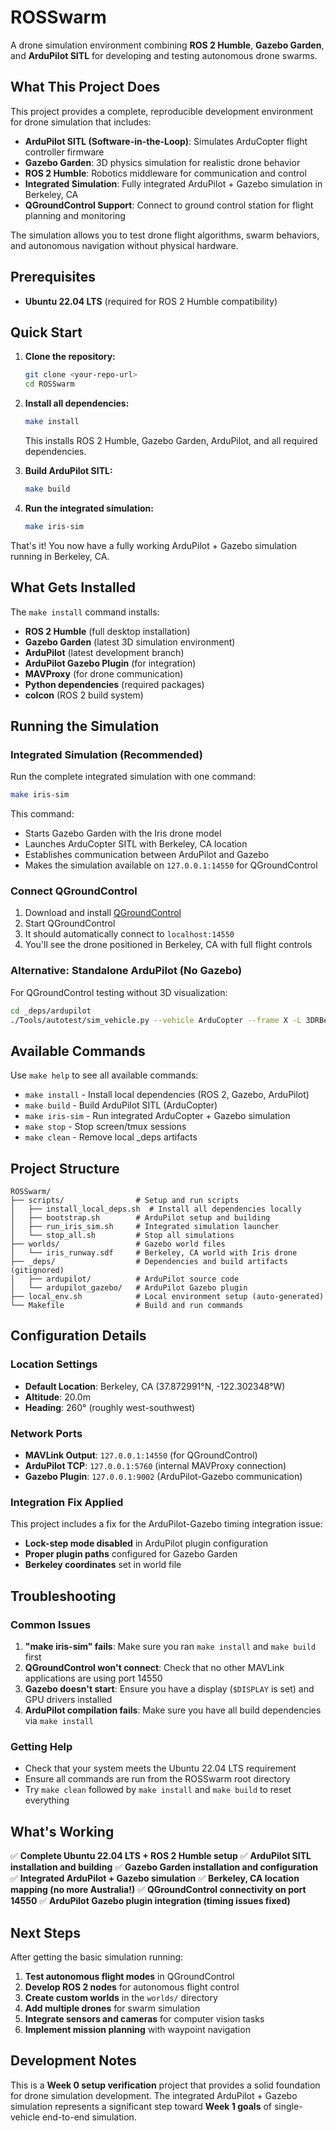 # ROSSwarm

A drone simulation environment combining **ROS 2 Humble**, **Gazebo Garden**, and **ArduPilot SITL** for developing and testing autonomous drone swarms.

## What This Project Does

This project provides a complete, reproducible development environment for drone simulation that includes:

- **ArduPilot SITL (Software-in-the-Loop)**: Simulates ArduCopter flight controller firmware
- **Gazebo Garden**: 3D physics simulation for realistic drone behavior
- **ROS 2 Humble**: Robotics middleware for communication and control
- **Integrated Simulation**: Fully integrated ArduPilot + Gazebo simulation in Berkeley, CA
- **QGroundControl Support**: Connect to ground control station for flight planning and monitoring

The simulation allows you to test drone flight algorithms, swarm behaviors, and autonomous navigation without physical hardware.

## Prerequisites

- **Ubuntu 22.04 LTS** (required for ROS 2 Humble compatibility)

## Quick Start

1. **Clone the repository:**
   ```bash
   git clone <your-repo-url>
   cd ROSSwarm
   ```

2. **Install all dependencies:**
   ```bash
   make install
   ```
   This installs ROS 2 Humble, Gazebo Garden, ArduPilot, and all required dependencies.

3. **Build ArduPilot SITL:**
   ```bash
   make build
   ```

4. **Run the integrated simulation:**
   ```bash
   make iris-sim
   ```

That's it! You now have a fully working ArduPilot + Gazebo simulation running in Berkeley, CA.

## What Gets Installed

The `make install` command installs:

- **ROS 2 Humble** (full desktop installation)
- **Gazebo Garden** (latest 3D simulation environment)
- **ArduPilot** (latest development branch)
- **ArduPilot Gazebo Plugin** (for integration)
- **MAVProxy** (for drone communication)
- **Python dependencies** (required packages)
- **colcon** (ROS 2 build system)

## Running the Simulation

### Integrated Simulation (Recommended)

Run the complete integrated simulation with one command:

```bash
make iris-sim
```

This command:
- Starts Gazebo Garden with the Iris drone model
- Launches ArduCopter SITL with Berkeley, CA location
- Establishes communication between ArduPilot and Gazebo
- Makes the simulation available on `127.0.0.1:14550` for QGroundControl

### Connect QGroundControl

1. Download and install [QGroundControl](https://qgroundcontrol.com/)
2. Start QGroundControl
3. It should automatically connect to `localhost:14550`
4. You'll see the drone positioned in Berkeley, CA with full flight controls

### Alternative: Standalone ArduPilot (No Gazebo)

For QGroundControl testing without 3D visualization:

```bash
cd _deps/ardupilot
./Tools/autotest/sim_vehicle.py --vehicle ArduCopter --frame X -L 3DRBerkeley --out 127.0.0.1:14550
```

## Available Commands

Use `make help` to see all available commands:

- `make install` - Install local dependencies (ROS 2, Gazebo, ArduPilot)
- `make build` - Build ArduPilot SITL (ArduCopter)
- `make iris-sim` - Run integrated ArduCopter + Gazebo simulation
- `make stop` - Stop screen/tmux sessions
- `make clean` - Remove local _deps artifacts

## Project Structure

```
ROSSwarm/
├── scripts/                # Setup and run scripts
│   ├── install_local_deps.sh  # Install all dependencies locally
│   ├── bootstrap.sh        # ArduPilot setup and building
│   ├── run_iris_sim.sh     # Integrated simulation launcher
│   └── stop_all.sh         # Stop all simulations
├── worlds/                 # Gazebo world files
│   └── iris_runway.sdf     # Berkeley, CA world with Iris drone
├── _deps/                  # Dependencies and build artifacts (gitignored)
│   ├── ardupilot/          # ArduPilot source code
│   └── ardupilot_gazebo/   # ArduPilot Gazebo plugin
├── local_env.sh            # Local environment setup (auto-generated)
└── Makefile                # Build and run commands
```

## Configuration Details

### Location Settings
- **Default Location**: Berkeley, CA (37.872991°N, -122.302348°W)
- **Altitude**: 20.0m
- **Heading**: 260° (roughly west-southwest)

### Network Ports
- **MAVLink Output**: `127.0.0.1:14550` (for QGroundControl)
- **ArduPilot TCP**: `127.0.0.1:5760` (internal MAVProxy connection)
- **Gazebo Plugin**: `127.0.0.1:9002` (ArduPilot-Gazebo communication)

### Integration Fix Applied
This project includes a fix for the ArduPilot-Gazebo timing integration issue:
- **Lock-step mode disabled** in ArduPilot plugin configuration
- **Proper plugin paths** configured for Gazebo Garden
- **Berkeley coordinates** set in world file

## Troubleshooting

### Common Issues

1. **"make iris-sim" fails**: Make sure you ran `make install` and `make build` first
2. **QGroundControl won't connect**: Check that no other MAVLink applications are using port 14550
3. **Gazebo doesn't start**: Ensure you have a display (`$DISPLAY` is set) and GPU drivers installed
4. **ArduPilot compilation fails**: Make sure you have all build dependencies via `make install`

### Getting Help

- Check that your system meets the Ubuntu 22.04 LTS requirement
- Ensure all commands are run from the ROSSwarm root directory
- Try `make clean` followed by `make install` and `make build` to reset everything

## What's Working

✅ **Complete Ubuntu 22.04 LTS + ROS 2 Humble setup**
✅ **ArduPilot SITL installation and building**
✅ **Gazebo Garden installation and configuration**
✅ **Integrated ArduPilot + Gazebo simulation**
✅ **Berkeley, CA location mapping (no more Australia!)**
✅ **QGroundControl connectivity on port 14550**
✅ **ArduPilot Gazebo plugin integration (timing issues fixed)**

## Next Steps

After getting the basic simulation running:

1. **Test autonomous flight modes** in QGroundControl
2. **Develop ROS 2 nodes** for autonomous flight control
3. **Create custom worlds** in the `worlds/` directory
4. **Add multiple drones** for swarm simulation
5. **Integrate sensors and cameras** for computer vision tasks
6. **Implement mission planning** with waypoint navigation

## Development Notes

This is a **Week 0 setup verification** project that provides a solid foundation for drone simulation development. The integrated ArduPilot + Gazebo simulation represents a significant step toward **Week 1 goals** of single-vehicle end-to-end simulation.